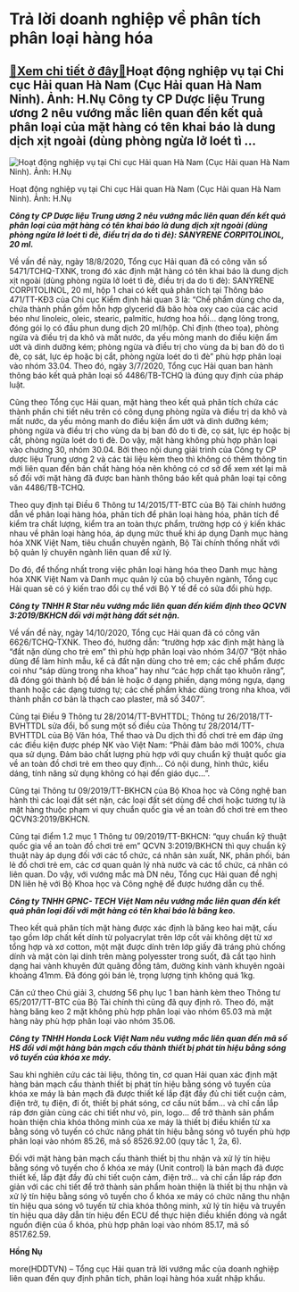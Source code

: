 Trả lời doanh nghiệp về phân tích phân loại hàng hóa
====================================================

[:gift:Xem chi tiết ở đây:gift:](https://hddtvn.com/tra-loi-doanh-nghiep-ve-phan-tich-phan-loai-hang-hoa-2/)Hoạt động nghiệp vụ tại Chi cục Hải quan Hà Nam (Cục Hải quan Hà Nam Ninh). Ảnh: H.Nụ Công ty CP Dược liệu Trung ương 2 nêu vướng mắc liên quan đến kết quả phân loại của mặt hàng có tên khai báo là dung dịch xịt ngoài (dùng phòng ngừa lở loét tì …
-------------------------------------------------------------------------------------------------------------------------------------------------------------------------------------------------------------------------------------------------------





![Hoạt động nghiệp vụ tại Chi cục Hải quan Hà Nam (Cục Hải quan Hà Nam Ninh).	Ảnh: H.Nụ](https://hddtvn.com/wp-content/uploads/2021/01/5431_10-2338_IMG_0426.jpg "Hoạt động nghiệp vụ tại Chi cục Hải quan Hà Nam (Cục Hải quan Hà Nam Ninh).	Ảnh: H.Nụ")


Hoạt động nghiệp vụ tại Chi cục Hải quan Hà Nam (Cục Hải quan Hà Nam Ninh). Ảnh: H.Nụ



***Công ty CP Dược liệu Trung ương 2 nêu vướng mắc liên quan đến kết quả phân loại của mặt hàng có tên khai báo là dung dịch xịt ngoài (dùng phòng ngừa lở loét tì đè, điều trị da do tì đè): SANYRENE CORPITOLINOL, 20 ml.***


Về vấn đề này, ngày 18/8/2020, Tổng cục Hải quan đã có công văn số 5471/TCHQ-TXNK, trong đó xác định mặt hàng có tên khai báo là dung dịch xịt ngoài (dùng phòng ngừa lở loét tì đè, điều trị da do tì đè): SANYRENE CORPITOLINOL, 20 ml, hộp 1 chai có kết quả phân tích tại Thông báo 471/TT-KĐ3 của Chi cục Kiểm định hải quan 3 là: “Chế phẩm dùng cho da, chứa thành phần gồm hỗn hợp glycerid đã bão hòa oxy cao của các acid béo như linoleic, oleic, stearic, palmitic, hương hoa hồi… dạng lỏng trong, đóng gói lọ có đầu phun dung dịch 20 ml/hộp. Chỉ định (theo toa), phòng ngừa và điều trị da khô và mất nước, da yếu mỏng manh do điều kiện ẩm ướt và dinh dưỡng kém; phòng ngừa và điều trị cho vùng da bị ban đỏ do tì đè, cọ sát, lực ép hoặc bị cắt, phòng ngừa loét do tì đè” phù hợp phân loại vào nhóm 33.04. Theo đó, ngày 3/7/2020, Tổng cục Hải quan ban hành thông báo kết quả phân loại số 4486/TB-TCHQ là đúng quy định của pháp luật.


Cũng theo Tổng cục Hải quan, mặt hàng theo kết quả phân tích chứa các thành phần chi tiết nêu trên có công dụng phòng ngừa và điều trị da khô và mất nước, da yếu mỏng manh do điều kiện ẩm ướt và dinh dưỡng kém; phòng ngừa và điều trị cho vùng da bị ban đỏ do tì đè, cọ sát, lực ép hoặc bị cắt, phòng ngừa loét do tì đè. Do vậy, mặt hàng không phù hợp phân loại vào chương 30, nhóm 30.04. Bởi theo nội dung giải trình của Công ty CP dược liệu Trung ương 2 và các tài liệu kèm theo thì không có thêm thông tin mới liên quan đến bản chất hàng hóa nên không có cơ sở để xem xét lại mã số đối với mặt hàng đã được ban hành thông báo kết quả phân loại tại công văn 4486/TB-TCHQ.


Theo quy định tại Điều 6 Thông tư 14/2015/TT-BTC của Bộ Tài chính hướng dẫn về phân loại hàng hóa, phân tích để phân loại hàng hóa, phân tích để kiểm tra chất lượng, kiểm tra an toàn thực phẩm, trường hợp có ý kiến khác nhau về phân loại hàng hóa, áp dụng mức thuế khi áp dụng Danh mục hàng hóa XNK Việt Nam, tiêu chuẩn chuyên ngành, Bộ Tài chính thống nhất với bộ quản lý chuyên ngành liên quan để xử lý.


Do đó, để thống nhất trong việc phân loại hàng hóa theo Danh mục hàng hóa XNK Việt Nam và Danh mục quản lý của bộ chuyên ngành, Tổng cục Hải quan sẽ có ý kiến trao đổi cụ thể với Bộ Y tế để có sửa đổi phù hợp.


***Công ty TNHH R Star nêu vướng mắc liên quan đến kiểm định theo QCVN 3:2019/BKHCN đối với mặt hàng đất sét nặn.*** 


Về vấn đề này, ngày 14/10/2020, Tổng cục Hải quan đã có công văn 6626/TCHQ-TXNK. Theo đó, hướng dẫn: “trường hợp xác định mặt hàng là “đất nặn dùng cho trẻ em” thì phù hợp phân loại vào nhóm 34/07 “Bột nhão dùng để làm hình mẫu, kể cả đất nặn dùng cho trẻ em; các chế phẩm được coi như “sáp dùng trong nha khoa” hay như “các hợp chất tạo khuôn răng”, đã đóng gói thành bộ để bán lẻ hoặc ở dạng phiến, dạng móng ngựa, dạng thanh hoặc các dạng tương tự; các chế phẩm khác dùng trong nha khoa, với thành phần cơ bản là thạch cao plaster, mã số 3407”.


Cũng tại Điều 9 Thông tư 28/2014/TT-BVHTTDL; Thông tư 26/2018/TT-BVHTTDL sửa đổi, bổ sung một số điều của Thông tư 28/2014/TT-BVHTTDL của Bộ Văn hóa, Thể thao và Du dịch thì đồ chơi trẻ em đáp ứng các điều kiện được phép NK vào Việt Nam: “Phải đảm bảo mới 100%, chưa qua sử dụng. Đảm bảo chất lượng phù hợp với quy chuẩn kỹ thuật quốc gia về an toàn đồ chơi trẻ em theo quy định… Có nội dung, hình thức, kiểu dáng, tính năng sử dụng không có hại đến giáo dục…”.


Cũng tại Thông tư 09/2019/TT-BKHCN của Bộ Khoa học và Công nghệ ban hành thì các loại đất sét nặn, các loại đất sét dùng để chơi hoặc tương tự là mặt hàng thuộc phạm vi quy chuẩn quốc gia về an toàn đồ chơi trẻ em theo QCVN3:2019/BKHCN.


Cũng tại điểm 1.2 mục 1 Thông tư 09/2019/TT-BKHCN: “quy chuẩn kỹ thuật quốc gia về an toàn đồ chơi trẻ em” QCVN 3:2019/BKHCN thì quy chuẩn kỹ thuật này áp dụng đối với các tổ chức, cá nhân sản xuất, NK, phân phối, bán lẻ đồ chơi trẻ em, các cơ quan quản lý nhà nước và các tổ chức, cá nhân có liên quan. Do vậy, với vướng mắc mà DN nêu, Tổng cục Hải quan đề nghị DN liên hệ với Bộ Khoa học và Công nghệ để được hướng dẫn cụ thể.


***Công ty TNHH GPNC- TECH Việt Nam nêu vướng mắc liên quan đến kết quả phân loại đối với mặt hàng có tên khai báo là băng keo.***


Theo kết quả phân tích mặt hàng được xác định là băng keo hai mặt, cấu tạo gồm lớp chất kết dính từ polyacrylat trên lớp cốt vải không dệt từ xơ tổng hợp và xơ cotton, một mặt được dính trên lớp giấy đã tráng phủ chống dính và mặt còn lại dính trên màng polyesster trong suốt, đã cắt tạo hình dạng hai vành khuyên đứt quãng đồng tâm, đường kính vành khuyên ngoài khoảng 41mm. Đã đóng gói bán lẻ, trọng lượng tịnh không quá 1kg.


Căn cứ theo Chú giải 3, chương 56 phụ lục 1 ban hành kèm theo Thông tư 65/2017/TT-BTC của Bộ Tài chính thì cũng đã quy định rõ. Theo đó, mặt hàng băng keo 2 mặt không phù hợp phân loại vào nhóm 65.03 mà mặt hàng này phù hợp phân loại vào nhóm 35.06.


***Công ty TNHH Honda Lock Việt Nam nêu vướng mắc liên quan đến mã số HS đối với mặt hàng bản mạch cấu thành thiết bị phát tín hiệu bằng sóng vô tuyến của khóa xe máy.***


Sau khi nghiên cứu các tài liệu, thông tin, cơ quan Hải quan xác định mặt hàng bản mạch cấu thành thiết bị phát tín hiệu bằng sóng vô tuyến của khóa xe máy là bản mạch đã được thiết kế lắp đặt đầy đủ chi tiết cuộn cảm, điện trở, tụ điện, đi ốt, thiết bị phát sóng, cơ cấu nút bấm… và chỉ cần lắp ráp đơn giản cùng các chi tiết như vỏ, pin, logo… để trở thành sản phẩm hoàn thiện chìa khóa thông minh của xe máy là thiết bị điều khiển từ xa bằng sóng vô tuyến có chức năng phát tín hiệu bằng sóng vô tuyến phù hợp phân loại vào nhóm 85.26, mã số 8526.92.00 (quy tắc 1, 2a, 6).


Đối với mặt hàng bản mạch cấu thành thiết bị thu nhận và xử lý tín hiệu bằng sóng vô tuyến cho ổ khóa xe máy (Unit control) là bản mạch đã được thiết kế, lắp đặt đầy đủ chi tiết cuộn cảm, điện trở… và chỉ cần lắp ráp đơn giản với các chi tiết để trở thành sản phẩm hoàn thiện là thiết bị thu nhận và xử lý tín hiệu bằng sóng vô tuyến cho ổ khóa xe máy có chức năng thu nhận tín hiệu qua sóng vô tuyến từ chìa khóa thông minh, xử lý tín hiệu và truyền tín hiệu qua dây dẫn tín hiệu đển ECU để thực hiện điều khiển đóng và ngắt nguồn điện của ổ khóa, phù hợp phân loại vào nhóm 85.17, mã số 8517.62.59.




**Hồng Nụ**



more(HDDTVN) – Tổng cục Hải quan trả lời vướng mắc của doanh nghiệp liên quan đến quy định phân tích, phân loại hàng hóa xuất nhập khẩu.

